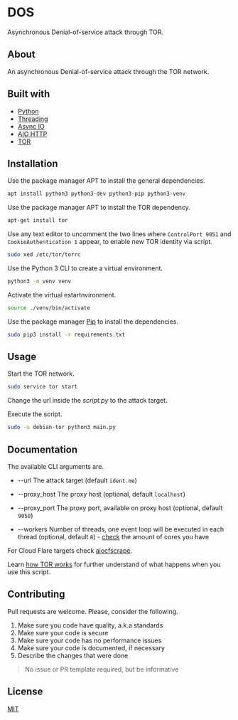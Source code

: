 # DOS

Asynchronous Denial-of-service attack through TOR.

## About

An asynchronous Denial-of-service attack through the TOR network.

## Built with

- [Python](https://www.python.org/)
- [Threading](https://docs.python.org/3/library/threading.html)
- [Async IO](https://docs.python.org/3/library/asyncio.html)
- [AIO HTTP](https://docs.aiohttp.org/en/stable/)
- [TOR](https://www.torproject.org/)

## Installation

Use the package manager APT to install the general dependencies.

```sh
apt install python3 python3-dev python3-pip python3-venv
```

Use the package manager APT to install the TOR dependency.

```sh
apt-get install tor
```

Use any text editor to uncomment the two lines where `ControlPort 9051` and `CookieAuthentication 1` appear, to enable new TOR identity via script.

```sh
sudo xed /etc/tor/torrc
```

Use the Python 3 CLI to create a virtual environment.

```sh
python3 -m venv venv
```

Activate the virtual estartnvironment.

```sh
source ./venv/bin/activate
```

Use the package manager [Pip](https://pypi.org/project/pip/) to install the dependencies.

```sh
sudo pip3 install -r requirements.txt
```

## Usage

Start the TOR network.

```sh
sudo service tor start
```

Change the url inside the _script.py_ to the attack target.

Execute the script.

```sh
sudo -u debian-tor python3 main.py
```

## Documentation

The available CLI arguments are.

- --url The attack target (default `ident.me`)

- --proxy_host The proxy host (optional, default `localhost`)

- --proxy_port The proxy port, available on proxy host (optional, default `9050`)

- --workers Number of threads, one event loop will be executed in each thread (optional, default `8`) - [check](https://unix.stackexchange.com/a/351743) the amount of cores you have

For Cloud Flare targets check [aiocfscrape](https://github.com/pavlodvornikov/aiocfscrape). 

Learn [how TOR works](https://www.youtube.com/watch?v=LAcGiLL4OZU) for further understand of what happens when you use this script.

## Contributing

Pull requests are welcome. Please, consider the following.

1. Make sure you code have quality, a.k.a standards
2. Make sure your code is secure
3. Make sure your code has no performance issues
4. Make sure your code is documented, if necessary
5. Describe the changes that were done

> No issue or PR template required, but be informative

## License

[MIT](./LICENSE.md)
